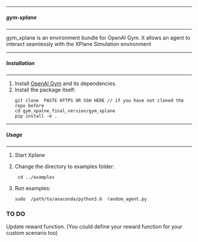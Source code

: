 ---------
##### gym-xplane
---------
gym_xplane is an  environment bundle for OpenAI Gym. It allows an agent to interact seamlessly with the XPlane Simulation environment 


-------------
##### Installation
---------

1. Install [OpenAI Gym](https://github.com/openai/gym) and its dependencies.
2. Install the package itself:
    ```
    git clone  PASTE HTTPS OR SSH HERE // if you have not cloned the repo before
    cd gym_xpalne_final_version/gym_xplane
    pip install -e .
    ```
-----------------
##### Usage
--------------------

1. Start Xplane 
2. Change the directory to examples folder:
   ```
    cd ../examples
    ```
2. Run examples:

    ``` 
    sudo  /path/to/anaconda/python3.6  random_agent.py 
    ```
   
    
   
### TO DO
   Update reward function. (You could define your reward function for your custom scenario too)
    
